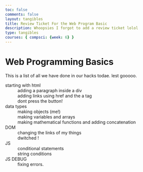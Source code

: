 ```yaml
---
toc: false
comments: false
layout: tangibles
title: Review Ticket For the Web Program Basic
description: Whoopsies I forgot to add a review ticket lolol
type: tangibles
courses: { compsci: {week: 6} }
---
```


# Web Programming Basics # 
<html>
<div>
<p> This is a list of all we have done in our hacks todae. lest gooooo. 
 <dl>
 <dt> starting with html </dt>
   <dd> adding a paragraph inside a div </dd>
   <dd> adding links using href and the a tag </dd>
   <dd> dont press the button! </dd>
<dt> data types </dt>
    <dd> making objects (me!) </dd>
    <dd> making variables and arrays </dd>
    <dd> making mathematical functions and adding concatenation </dd>
<dt> DOM </dt>
    <dd> changing the links of my things </dd>
    <dd> dwitched ! </dt>
<dt> JS </dt>
    <dd> conditional statements </dd>
    <dd> string conditions </dd>
<dt> JS DEBUG </dt>
    <dd> fixing errors. </dd>
